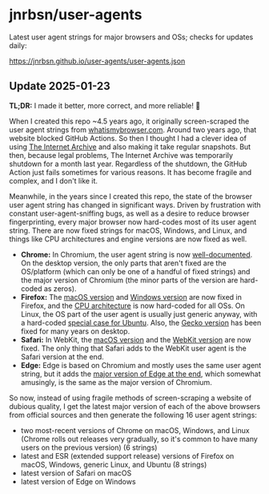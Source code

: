 # jnrbsn/user-agents

Latest user agent strings for major browsers and OSs; checks for updates daily:

<https://jnrbsn.github.io/user-agents/user-agents.json>

## Update 2025-01-23

**TL;DR:** I made it better, more correct, and more reliable! :tada:

When I created this repo ~4.5 years ago, it originally screen-scraped the user
agent strings from [whatismybrowser.com][1]. Around two years ago, that website
blocked GitHub Actions. So then I thought I had a clever idea of using
[The Internet Archive][2] and also making it take regular snapshots. But then,
because legal problems, The Internet Archive was temporarily shutdown for a
month last year. Regardless of the shutdown, the GitHub Action just fails
sometimes for various reasons. It has become fragile and complex, and I don't
like it.

Meanwhile, in the years since I created this repo, the state of the browser
user agent string has changed in significant ways. Driven by frustration with
constant user-agent-sniffing bugs, as well as a desire to reduce browser
fingerprinting, every major browser now hard-codes most of its user agent
string. There are now fixed strings for macOS, Windows, and Linux, and things
like CPU architectures and engine versions are now fixed as well.

* **Chrome:** In Chromium, the user agent string is now [well-documented][3].
  On the desktop version, the only parts that aren't fixed are the OS/platform
  (which can only be one of a handful of fixed strings) and the major version
  of Chromium (the minor parts of the version are hard-coded as zeros).
* **Firefox:** The [macOS version][4] and [Windows version][5] are now fixed in
  Firefox, and the [CPU architecture][6] is now hard-coded for all OSs. On
  Linux, the OS part of the user agent is usually just generic anyway, with a
  hard-coded [special case for Ubuntu][7]. Also, the [Gecko version][8] has
  been fixed for many years on desktop.
* **Safari:** In WebKit, the [macOS version][9] and the [WebKit version][10]
  are now fixed. The only thing that Safari adds to the WebKit user agent is
  the Safari version at the end.
* **Edge:** Edge is based on Chromium and mostly uses the same user agent
  string, but it adds the [major version of Edge at the end][11], which
  somewhat amusingly, is the same as the major version of Chromium.

So now, instead of using fragile methods of screen-scraping a website of
dubious quality, I get the latest major version of each of the above browsers
from official sources and then generate the following 16 user agent strings:

* two most-recent versions of Chrome on macOS, Windows, and Linux (Chrome rolls
  out releases very gradually, so it's common to have many users on the
  previous version) (6 strings)
* latest and ESR (extended support release) versions of Firefox on macOS,
  Windows, generic Linux, and Ubuntu (8 strings)
* latest version of Safari on macOS
* latest version of Edge on Windows

[1]: https://www.whatismybrowser.com/guides/the-latest-user-agent/
[2]: https://web.archive.org/
[3]: https://www.chromium.org/updates/ua-reduction/
[4]: https://hg.mozilla.org/mozilla-central/rev/ba73a7622f6366fa1c1446fa96d42b93166d91e0
[5]: https://hg.mozilla.org/mozilla-central/rev/fbbdeef57f8252daf5400305c289119c73382942
[6]: https://bugzilla.mozilla.org/show_bug.cgi?id=1559747
[7]: https://hg.mozilla.org/mozilla-central/rev/2d4419b5c1dfb8d6ae096cfb5c01dc75f33dffe8
[8]: https://developer.mozilla.org/en-US/docs/Web/HTTP/Headers/User-Agent/Firefox
[9]: https://github.com/WebKit/WebKit/commit/49a2b0400d3f6a16e8d604e112da4b38d22cbd02
[10]: https://github.com/WebKit/WebKit/commit/1a54b3453655e45af52850475f50fc01de2fe710
[11]: https://learn.microsoft.com/en-us/microsoft-edge/web-platform/user-agent-guidance#user-agent-strings
